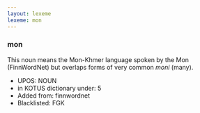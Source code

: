 ```yaml
---
layout: lexeme
lexeme: mon
---
```


###  mon

This noun means the Mon-Khmer language spoken by the Mon (FinnWordNet) but overlaps forms of very common *moni* (many).
* UPOS:  NOUN
* in KOTUS dictionary under:  5
* Added from:  finnwordnet
* Blacklisted:  FGK


